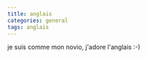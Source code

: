```yaml
---
title: anglais
categories: general
tags: anglais
---
```


je suis comme mon novio, j'adore l'anglais :-)